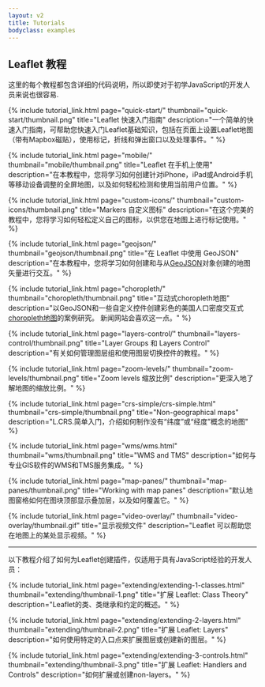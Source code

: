 ```yaml
---
layout: v2
title: Tutorials
bodyclass: examples
---
```


## Leaflet 教程

这里的每个教程都包含详细的代码说明，所以即使对于初学JavaScript的开发人员来说也很容易.


{% include tutorial_link.html
page="quick-start/"
thumbnail="quick-start/thumbnail.png"
title="Leaflet 快速入门指南"
description="一个简单的快速入门指南，可帮助您快速入门Leaflet基础知识，包括在页面上设置Leaflet地图（带有Mapbox磁贴），使用标记，折线和弹出窗口以及处理事件。"
%}


{% include tutorial_link.html
page="mobile/"
thumbnail="mobile/thumbnail.png"
title="Leaflet 在手机上使用"
description="在本教程中，您将学习如何创建针对iPhone，iPad或Android手机等移动设备调整的全屏地图，以及如何轻松检测和使用当前用户位置。"
%}


{% include tutorial_link.html
page="custom-icons/"
thumbnail="custom-icons/thumbnail.png"
title="Markers 自定义图标"
description="在这个完美的教程中，您将学习如何轻松定义自己的图标，以供您在地图上进行标记使用。"
%}


{% include tutorial_link.html
page="geojson/"
thumbnail="geojson/thumbnail.png"
title="在 Leaflet 中使用 GeoJSON"
description="在本教程中，您将学习如何创建和与从[GeoJSON](http://geojson.org/)对象创建的地图矢量进行交互。"
%}


{% include tutorial_link.html
page="choropleth/"
thumbnail="choropleth/thumbnail.png"
title="互动式choropleth地图"
description="以GeoJSON和一些自定义控件创建彩色的美国人口密度交互式[choropleth地图](http://en.wikipedia.org/wiki/Choropleth_map)的案例研究。 新闻网站会喜欢这一点。"
%}


{% include tutorial_link.html
page="layers-control/"
thumbnail="layers-control/thumbnail.png"
title="Layer Groups 和 Layers Control"
description="有关如何管理图层组和使用图层切换控件的教程。"
%}


{% include tutorial_link.html
page="zoom-levels/"
thumbnail="zoom-levels/thumbnail.png"
title="Zoom levels 缩放比例"
description="更深入地了解地图的缩放比例。"
%}

{% include tutorial_link.html
page="crs-simple/crs-simple.html"
thumbnail="crs-simple/thumbnail.png"
title="Non-geographical maps"
description="L.CRS.简单入门，介绍如何制作没有“纬度”或“经度”概念的地图"
%}


{% include tutorial_link.html
page="wms/wms.html"
thumbnail="wms/thumbnail.png"
title="WMS and TMS"
description="如何与专业GIS软件的WMS和TMS服务集成。"
%}


{% include tutorial_link.html
page="map-panes/"
thumbnail="map-panes/thumbnail.png"
title="Working with map panes"
description="默认地图窗格如何在图块顶部显示叠加层，以及如何覆盖它。"
%}


{% include tutorial_link.html
page="video-overlay/"
thumbnail="video-overlay/thumbnail.gif"
title="显示视频文件"
description="Leaflet 可以帮助您在地图上的某处显示视频。"
%}

***

以下教程介绍了如何为Leaflet创建插件，仅适用于具有JavaScript经验的开发人员：


{% include tutorial_link.html
page="extending/extending-1-classes.html"
thumbnail="extending/thumbnail-1.png"
title="扩展 Leaflet: Class Theory"
description="Leaflet的类、类继承和约定的概述。"
%}


{% include tutorial_link.html
page="extending/extending-2-layers.html"
thumbnail="extending/thumbnail-2.png"
title="扩展 Leaflet: Layers"
description="如何使用特定的入口点来扩展图层或创建新的图层。"
%}


{% include tutorial_link.html
page="extending/extending-3-controls.html"
thumbnail="extending/thumbnail-3.png"
title="扩展 Leaflet: Handlers and Controls"
description="如何扩展或创建non-layers。"
%}

